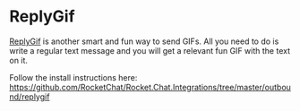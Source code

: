 # ReplyGif
[ReplyGif](http://www.replygif.net) is another smart and fun way to send GIFs. All you need to do is write a regular text message and you will get a relevant fun GIF with the text on it.

Follow the install instructions here:
https://github.com/RocketChat/Rocket.Chat.Integrations/tree/master/outbound/replygif
